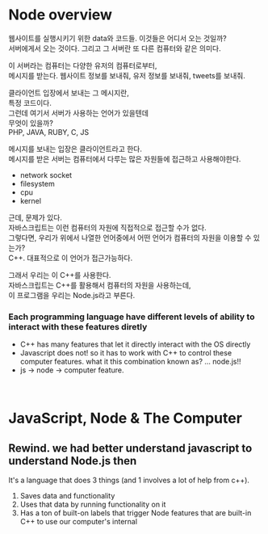 # Node overview

웹사이트를 실행시키기 위한 data와 코드들.
이것들은 어디서 오는 것일까?  
서버에게서 오는 것이다. 그리고 그 서버란 또 다른 컴퓨터와 같은 의미다.

이 서버라는 컴퓨터는 다양한 유저의 컴퓨터로부터,  
메시지를 받는다.
웹사이트 정보를 보내줘,
유저 정보를 보내줘,
tweets를 보내줘.

클라이언트 입장에서 보내는 그 메시지란,  
특정 코드이다.  
그런데 여기서 서버가 사용하는 언어가 있을텐데  
무엇이 있을까?  
PHP, JAVA, RUBY, C, JS

메시지를 보내는 입장은 클라이언트라고 한다.  
메시지를 받은 서버는 컴퓨터에서 다루는 많은 자원들에 접근하고 사용해야한다.

- network socket
- filesystem
- cpu
- kernel

근데, 문제가 있다.  
자바스크립트는 이런 컴퓨터의 자원에 직접적으로 접근할 수가 없다.  
그렇다면, 우리가 위에서 나열한 언어중에서 어떤 언어가 컴퓨터의 자원을 이용할 수 있는가?  
C++. 대표적으로 이 언어가 접근가능하다.

그래서 우리는 이 C++를 사용한다.  
자바스크립트는 C++를 활용해서 컴퓨터의 자원을 사용하는데,  
이 프로그램을 우리는 Node.js라고 부른다.

### Each programming language have different levels of ability to interact with these features diretly

- C++ has many features that let it directly interact with the OS directly
- Javascript does not! so it has to work with C++ to control these computer features. what it this combination known as? ... node.js!!
- js -> node -> computer feature.

<br>

# JavaScript, Node & The Computer

## Rewind. we had better understand javascript to understand Node.js then

It's a language that does 3 things (and 1 involves a lot of help from c++).

1. Saves data and functionality
2. Uses that data by running functionality on it
3. Has a ton of built-on labels that trigger Node features that are built-in C++ to use our computer's internal
